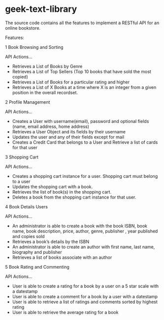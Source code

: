# geek-text-library
The source code contains all the features to implement a RESTful API for an online bookstore.

Features:

1 Book Browsing and Sorting
    
API Actions...
   - Retrieves a List of Books by Genre
   - Retrieves a List of Top Sellers (Top 10 books that have sold the most copied)
   - Retrieves a List of Books for a particular rating and higher
   - Retrieves a List of X Books at a time where X is an integer from a given position 
     in the overall recordset.

2 Profile Management

API Actions...
  - Creates a User with username(email), password and optional fields (name, 
    email address, home address)
  - Retrieves a User Object and its fields by their username
  - Updates the user and any of their fields except for mail
  - Creates a Credit Card that belongs to a User and Retrieve a list of cards for 
    that user

3 Shopping Cart

API Actions...
  - Creates a shopping cart instance for a user. Shopping cart must belong to a 
    user
  - Updates the shopping cart with a book.
  - Retrieves the list of book(s) in the shopping cart.
  - Deletes a book from the shopping cart instance for that user.

4 Book Details Users

API Actions...
  - An administrator is able to create a book with the book ISBN, book 
    name, book description, price, author, genre, publisher , year published and 
    copies sold
  - Retrieves a book’s details by the ISBN
  - An administrator is able to create an author with first name, last 
    name, biography and publisher
  - Retrieves a list of books associate with an author

5 Book Rating and Commenting

API Actions...
  - User is able to create a rating for a book by a user on a 5 star scale with a 
    datestamp
  - User is able to create a comment for a book by a user with a datestamp
  - User is able to retrieve a list of ratings and comments sorted by highest 
    rating 
  - User is able to retrieve the average rating for a book
